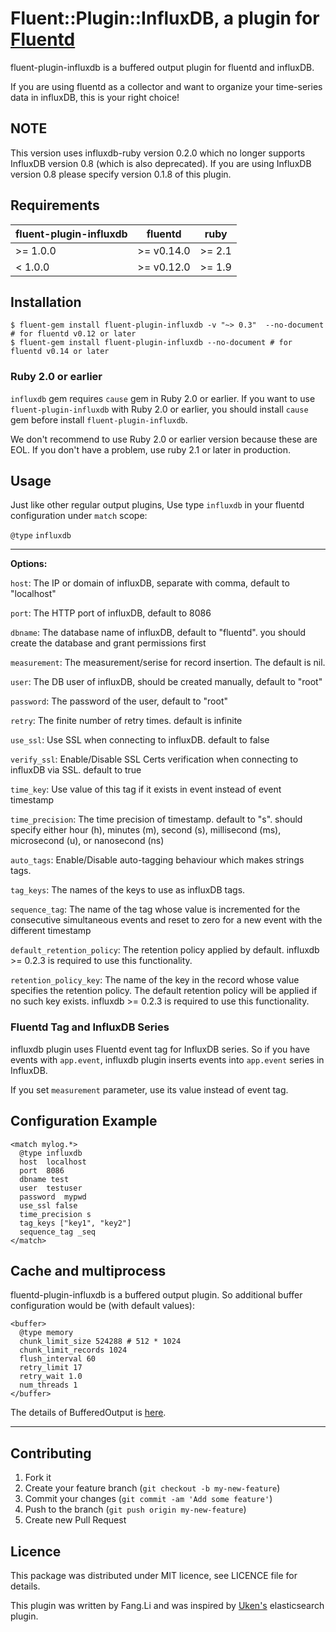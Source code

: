 # Fluent::Plugin::InfluxDB, a plugin for [Fluentd](http://fluentd.org)

fluent-plugin-influxdb is a buffered output plugin for fluentd and influxDB.

If you are using fluentd as a collector and want to organize your time-series data in influxDB, this is your right choice!

## NOTE

This version uses influxdb-ruby version 0.2.0 which no longer supports InfluxDB version 0.8 (which is also deprecated).
If you are using InfluxDB version 0.8 please specify version 0.1.8 of this plugin.

## Requirements

| fluent-plugin-influxdb | fluentd | ruby |
|------------------------|---------|------|
| >= 1.0.0 | >= v0.14.0 | >= 2.1 |
|  < 1.0.0 | >= v0.12.0 | >= 1.9 |

## Installation

    $ fluent-gem install fluent-plugin-influxdb -v "~> 0.3"  --no-document # for fluentd v0.12 or later
    $ fluent-gem install fluent-plugin-influxdb --no-document # for fluentd v0.14 or later

### Ruby 2.0 or earlier

`influxdb` gem requires `cause` gem in Ruby 2.0 or earlier. If you want to use `fluent-plugin-influxdb` with Ruby 2.0 or earlier,
you should install `cause` gem before install `fluent-plugin-influxdb`.

We don't recommend to use Ruby 2.0 or earlier version because these are EOL.
If you don't have a problem, use ruby 2.1 or later in production.

## Usage

Just like other regular output plugins, Use type `influxdb` in your fluentd configuration under `match` scope:

`@type` `influxdb`

--------------

**Options:**

`host`: The IP or domain of influxDB, separate with comma, default to "localhost"

`port`: The HTTP port of influxDB, default to 8086

`dbname`: The database name of influxDB, default to "fluentd". you should create the database and grant permissions first

`measurement`: The measurement/serise for record insertion. The default is nil.

`user`: The DB user of influxDB, should be created manually, default to "root"

`password`: The password of the user, default to "root"

`retry`: The finite number of retry times. default is infinite

`use_ssl`: Use SSL when connecting to influxDB. default to false

`verify_ssl`: Enable/Disable SSL Certs verification when connecting to influxDB via SSL. default to true

`time_key`: Use value of this tag if it exists in event instead of event timestamp

`time_precision`: The time precision of timestamp. default to "s". should specify either hour (h), minutes (m), second (s), millisecond (ms), microsecond (u), or nanosecond (ns)

`auto_tags`: Enable/Disable auto-tagging behaviour which makes strings tags.

`tag_keys`: The names of the keys to use as influxDB tags.

`sequence_tag`: The name of the tag whose value is incremented for the consecutive simultaneous events and reset to zero for a new event with the different timestamp

`default_retention_policy`: The retention policy applied by default.  influxdb >= 0.2.3 is required to use this functionality.

`retention_policy_key`: The name of the key in the record whose value specifies the retention policy.  The default retention policy will be applied if no such key exists.  influxdb >= 0.2.3 is required to use this functionality.

### Fluentd Tag and InfluxDB Series

influxdb plugin uses Fluentd event tag for InfluxDB series.
So if you have events with `app.event`, influxdb plugin inserts events into `app.event` series in InfluxDB.

If you set `measurement` parameter, use its value instead of event tag.

## Configuration Example

```
<match mylog.*>
  @type influxdb
  host  localhost
  port  8086
  dbname test
  user  testuser
  password  mypwd
  use_ssl false
  time_precision s
  tag_keys ["key1", "key2"]
  sequence_tag _seq
</match>
```

## Cache and multiprocess


fluentd-plugin-influxdb is a buffered output plugin. So additional buffer configuration would be (with default values):

```
<buffer>
  @type memory
  chunk_limit_size 524288 # 512 * 1024
  chunk_limit_records 1024
  flush_interval 60
  retry_limit 17
  retry_wait 1.0
  num_threads 1
</buffer>
```

The details of BufferedOutput is [here](http://docs.fluentd.org/articles/buffer-plugin-overview).

---

## Contributing


1. Fork it
2. Create your feature branch (`git checkout -b my-new-feature`)
3. Commit your changes (`git commit -am 'Add some feature'`)
4. Push to the branch (`git push origin my-new-feature`)
5. Create new Pull Request


## Licence


This package was distributed under MIT licence, see LICENCE file for details.

This plugin was written by Fang.Li and was inspired by [Uken's](https://github.com/uken/fluent-plugin-elasticsearch) elasticsearch plugin.
